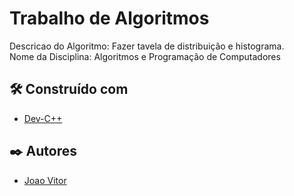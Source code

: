 # Trabalho de Algoritmos  
Descricao do Algoritmo: Fazer tavela de distribuição e histograma.  
Nome da Disciplina: Algoritmos e Programação de Computadores  

## 🛠️ Construído com

* [Dev-C++](http://orwelldevcpp.blogspot.com/)

## ✒️ Autores

* [Joao Vitor](https://github.com/sazax1)
